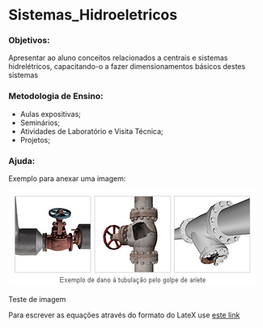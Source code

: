 # Sistemas_Hidroeletricos

### Objetivos:
Apresentar ao aluno conceitos relacionados a centrais e sistemas hidrelétricos, capacitando-o a fazer dimensionamentos básicos destes sistemas

### Metodologia de Ensino:
- Aulas expositivas;
- Seminários;
- Atividades de Laboratório e Visita Técnica;
- Projetos;

### Ajuda:

Exemplo para anexar uma imagem:

![Teste de legenda de imagem](0902wh_zu3_BR.jpg)

Teste de imagem

Para escrever as equações através do formato do LateX use [este link](https://www.codecogs.com/latex/eqneditor.php)




